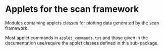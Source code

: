 Applets for the scan framework
==============================
Modules containing applets classes for plotting data generated by the scan framework. 
  
Most applet commands in `applet_commands.txt` and those given in the documentation 
use/require the applet classes defined in this sub-package. 